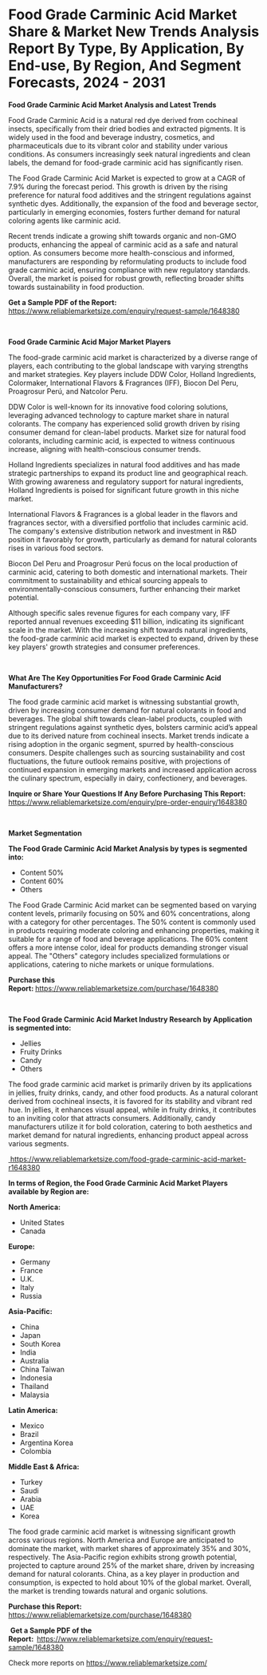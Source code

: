 <p><h1>Food Grade Carminic Acid Market Share & Market New Trends Analysis Report By Type, By Application, By End-use, By Region, And Segment Forecasts, 2024 - 2031</h1></p><p><strong>Food Grade Carminic Acid Market Analysis and Latest Trends</strong></p>
<p><p>Food Grade Carminic Acid is a natural red dye derived from cochineal insects, specifically from their dried bodies and extracted pigments. It is widely used in the food and beverage industry, cosmetics, and pharmaceuticals due to its vibrant color and stability under various conditions. As consumers increasingly seek natural ingredients and clean labels, the demand for food-grade carminic acid has significantly risen.</p><p>The Food Grade Carminic Acid Market is expected to grow at a CAGR of 7.9% during the forecast period. This growth is driven by the rising preference for natural food additives and the stringent regulations against synthetic dyes. Additionally, the expansion of the food and beverage sector, particularly in emerging economies, fosters further demand for natural coloring agents like carminic acid.</p><p>Recent trends indicate a growing shift towards organic and non-GMO products, enhancing the appeal of carminic acid as a safe and natural option. As consumers become more health-conscious and informed, manufacturers are responding by reformulating products to include food grade carminic acid, ensuring compliance with new regulatory standards. Overall, the market is poised for robust growth, reflecting broader shifts towards sustainability in food production.</p></p>
<p><strong>Get a Sample PDF of the Report:&nbsp;</strong> <a href="https://www.reliablemarketsize.com/enquiry/request-sample/1648380?utm_campaign=1898&utm_medium=2&utm_source=Github&utm_content=ia&utm_term=29122024&utm_id=food-grade-carminic-acid">https://www.reliablemarketsize.com/enquiry/request-sample/1648380</a></p>
<p>&nbsp;</p>
<p><strong>Food Grade Carminic Acid Major Market Players</strong></p>
<p><p>The food-grade carminic acid market is characterized by a diverse range of players, each contributing to the global landscape with varying strengths and market strategies. Key players include DDW Color, Holland Ingredients, Colormaker, International Flavors & Fragrances (IFF), Biocon Del Peru, Proagrosur Perú, and Natcolor Peru.</p><p>DDW Color is well-known for its innovative food coloring solutions, leveraging advanced technology to capture market share in natural colorants. The company has experienced solid growth driven by rising consumer demand for clean-label products. Market size for natural food colorants, including carminic acid, is expected to witness continuous increase, aligning with health-conscious consumer trends.</p><p>Holland Ingredients specializes in natural food additives and has made strategic partnerships to expand its product line and geographical reach. With growing awareness and regulatory support for natural ingredients, Holland Ingredients is poised for significant future growth in this niche market.</p><p>International Flavors & Fragrances is a global leader in the flavors and fragrances sector, with a diversified portfolio that includes carminic acid. The company's extensive distribution network and investment in R&D position it favorably for growth, particularly as demand for natural colorants rises in various food sectors.</p><p>Biocon Del Peru and Proagrosur Perú focus on the local production of carminic acid, catering to both domestic and international markets. Their commitment to sustainability and ethical sourcing appeals to environmentally-conscious consumers, further enhancing their market potential.</p><p>Although specific sales revenue figures for each company vary, IFF reported annual revenues exceeding $11 billion, indicating its significant scale in the market. With the increasing shift towards natural ingredients, the food-grade carminic acid market is expected to expand, driven by these key players' growth strategies and consumer preferences.</p></p>
<p>&nbsp;</p>
<p><strong>What Are The Key Opportunities For Food Grade Carminic Acid Manufacturers?</strong></p>
<p><p>The food grade carminic acid market is witnessing substantial growth, driven by increasing consumer demand for natural colorants in food and beverages. The global shift towards clean-label products, coupled with stringent regulations against synthetic dyes, bolsters carminic acid’s appeal due to its derived nature from cochineal insects. Market trends indicate a rising adoption in the organic segment, spurred by health-conscious consumers. Despite challenges such as sourcing sustainability and cost fluctuations, the future outlook remains positive, with projections of continued expansion in emerging markets and increased application across the culinary spectrum, especially in dairy, confectionery, and beverages.</p></p>
<p><strong>Inquire or Share Your Questions If Any Before Purchasing This Report:</strong> <a href="https://www.reliablemarketsize.com/enquiry/pre-order-enquiry/1648380?utm_campaign=1898&utm_medium=2&utm_source=Github&utm_content=ia&utm_term=29122024&utm_id=food-grade-carminic-acid">https://www.reliablemarketsize.com/enquiry/pre-order-enquiry/1648380</a></p>
<p>&nbsp;</p>
<p><strong>Market Segmentation</strong></p>
<p><strong>The Food Grade Carminic Acid Market Analysis by types is segmented into:</strong></p>
<p><ul><li>Content 50%</li><li>Content 60%</li><li>Others</li></ul></p>
<p><p>The Food Grade Carminic Acid market can be segmented based on varying content levels, primarily focusing on 50% and 60% concentrations, along with a category for other percentages. The 50% content is commonly used in products requiring moderate coloring and enhancing properties, making it suitable for a range of food and beverage applications. The 60% content offers a more intense color, ideal for products demanding stronger visual appeal. The "Others" category includes specialized formulations or applications, catering to niche markets or unique formulations.</p></p>
<p><strong>Purchase this Report:&nbsp;</strong><a href="https://www.reliablemarketsize.com/purchase/1648380?utm_campaign=1898&utm_medium=2&utm_source=Github&utm_content=ia&utm_term=29122024&utm_id=food-grade-carminic-acid">https://www.reliablemarketsize.com/purchase/1648380</a></p>
<p>&nbsp;</p>
<p><strong>The Food Grade Carminic Acid Market Industry Research by Application is segmented into:</strong></p>
<p><ul><li>Jellies</li><li>Fruity Drinks</li><li>Candy</li><li>Others</li></ul></p>
<p><p>The food grade carminic acid market is primarily driven by its applications in jellies, fruity drinks, candy, and other food products. As a natural colorant derived from cochineal insects, it is favored for its stability and vibrant red hue. In jellies, it enhances visual appeal, while in fruity drinks, it contributes to an inviting color that attracts consumers. Additionally, candy manufacturers utilize it for bold coloration, catering to both aesthetics and market demand for natural ingredients, enhancing product appeal across various segments.</p></p>
<p><a href="https://www.reliablemarketsize.com/food-grade-carminic-acid-market-r1648380?utm_campaign=1898&utm_medium=2&utm_source=Github&utm_content=ia&utm_term=29122024&utm_id=food-grade-carminic-acid">&nbsp;https://www.reliablemarketsize.com/food-grade-carminic-acid-market-r1648380</a></p>
<p><strong>In terms of Region, the Food Grade Carminic Acid Market Players available by Region are:</strong></p>
<p>
    <p> <strong> North America: </strong>
        <ul>
            <li>United States</li>
            <li>Canada</li>
        </ul>
        </p> 
    <p> <strong> Europe: </strong>
        <ul>
            <li>Germany</li>
            <li>France</li>
            <li>U.K.</li>
            <li>Italy</li>
            <li>Russia</li>
        </ul>
        </p> 
    <p> <strong> Asia-Pacific: </strong>
        <ul>
            <li>China</li>
            <li>Japan</li>
            <li>South Korea</li>
            <li>India</li>
            <li>Australia</li>
            <li>China Taiwan</li>
            <li>Indonesia</li>
            <li>Thailand</li>
            <li>Malaysia</li>
        </ul>
        </p> 
    <p> <strong> Latin America: </strong>
        <ul>
            <li>Mexico</li>
            <li>Brazil</li>
            <li>Argentina Korea</li>
            <li>Colombia</li>
        </ul>
        </p> 
    <p> <strong> Middle East & Africa: </strong>
        <ul>
            <li>Turkey</li>
            <li>Saudi</li>
            <li>Arabia</li>
            <li>UAE</li>
            <li>Korea</li>
        </ul>
    </p>
    </p>
<p><p>The food grade carminic acid market is witnessing significant growth across various regions. North America and Europe are anticipated to dominate the market, with market shares of approximately 35% and 30%, respectively. The Asia-Pacific region exhibits strong growth potential, projected to capture around 25% of the market share, driven by increasing demand for natural colorants. China, as a key player in production and consumption, is expected to hold about 10% of the global market. Overall, the market is trending towards natural and organic solutions.</p></p>
<p><strong>Purchase this Report: </strong><a href="https://www.reliablemarketsize.com/purchase/1648380?utm_campaign=1898&utm_medium=2&utm_source=Github&utm_content=ia&utm_term=29122024&utm_id=food-grade-carminic-acid">https://www.reliablemarketsize.com/purchase/1648380</a></p>
<p>&nbsp;<strong>Get a Sample PDF of the Report:&nbsp;&nbsp;</strong><a href="https://www.reliablemarketsize.com/enquiry/request-sample/1648380?utm_campaign=1898&utm_medium=2&utm_source=Github&utm_content=ia&utm_term=29122024&utm_id=food-grade-carminic-acid">https://www.reliablemarketsize.com/enquiry/request-sample/1648380</a></p>
<p><strong></strong></p>
<p>Check more reports on <a href="https://www.reliablemarketsize.com/?utm_campaign=1898&utm_medium=2&utm_source=Github&utm_content=ia&utm_term=29122024&utm_id=food-grade-carminic-acid">https://www.reliablemarketsize.com/</a></p>
